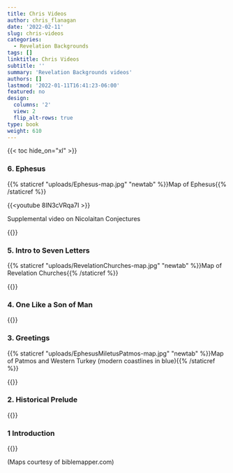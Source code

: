 ```yaml
---
title: Chris Videos
author: chris_flanagan
date: '2022-02-11'
slug: chris-videos
categories:
  - Revelation Backgrounds
tags: []
linktitle: Chris Videos
subtitle: ''
summary: 'Revelation Backgrounds videos'
authors: []
lastmod: '2022-01-11T16:41:23-06:00'
featured: no
design:
  columns: '2'
  view: 2
  flip_alt-rows: true
type: book
weight: 610
---
```

{{< toc hide_on="xl" >}}

<script type="text/javascript">
  window.ESV_CROSSREF_OPTIONS = {
    body_background_color: 'D7E5F0',
    header_font_size: 10,
    body_font_size: 14,
    footer_font_size: 8,
    header_font_family: 'Arial',
    body_font_family: 'Times'
  };
</script>
<script src="https://static.esvmedia.org/crossref/crossref.min.js" type="text/javascript"></script> 

### 6. Ephesus

{{% staticref "uploads/Ephesus-map.jpg" "newtab" %}}Map of Ephesus{{% /staticref %}}


{{<youtube 8IN3cVRqa7I >}}

Supplemental video on Nicolaitan Conjectures

{{<youtube OMVfJ23kxWc >}}


### 5. Intro to Seven Letters

{{% staticref "uploads/RevelationChurches-map.jpg" "newtab" %}}Map of Revelation Churches{{% /staticref %}}


{{<youtube gL3rJWSmlkU  >}}

### 4. One Like a Son of Man


{{<youtube VrImdKWK4dU >}}



### 3. Greetings

{{% staticref "uploads/EphesusMiletusPatmos-map.jpg" "newtab" %}}Map of Patmos and Western Turkey (modern coastlines in blue){{% /staticref %}}


{{<youtube HDLBhn4p3mQ >}}



### 2. Historical Prelude

{{<youtube b5iQBoBvy_0 >}}


### 1 Introduction

{{<youtube SfuWhCybaYU >}}


(Maps courtesy of biblemapper.com)